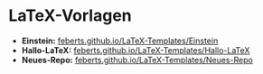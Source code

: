 # LaTeX-Vorlagen

* **Einstein:** [feberts.github.io/LaTeX-Templates/Einstein](http://feberts.github.io/LaTeX-Templates/Einstein)
* **Hallo-LaTeX:** [feberts.github.io/LaTeX-Templates/Hallo-LaTeX](http://feberts.github.io/LaTeX-Templates/Hallo-LaTeX)
* **Neues-Repo:** [feberts.github.io/LaTeX-Templates/Neues-Repo](http://feberts.github.io/LaTeX-Templates/Neues-Repo)
